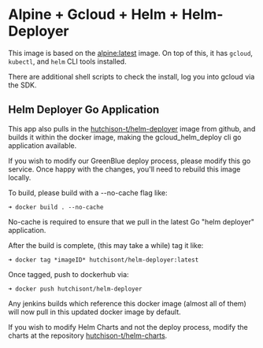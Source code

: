 # Alpine + Gcloud + Helm + Helm-Deployer

This image is based on the [alpine:latest](https://hub.docker.com/_/alpine/) image. On top of this, it has `gcloud`, `kubectl`, and `helm` CLI tools installed.

There are additional shell scripts to check the install, log you into gcloud via the SDK.

## Helm Deployer Go Application
This app also pulls in the [hutchison-t/helm-deployer](https://github.com/Hutchison-Technologies/helm-deployer) image from github, and builds it within the docker image, making the gcloud_helm_deploy cli go application available.

If you wish to modify our GreenBlue deploy process, please modify this go service. Once happy with the changes, you'll need to rebuild this image locally.

To build, please build with a --no-cache flag like:
```
➜ docker build . --no-cache
```

No-cache is required to ensure that we pull in the latest Go "helm deployer" application.

After the build is complete, (this may take a while) tag it like:
```
➜ docker tag *imageID* hutchisont/helm-deployer:latest 
```

Once tagged, push to dockerhub via:
```
➜ docker push hutchisont/helm-deployer 
```

Any jenkins builds which reference this docker image (almost all of them) will now pull in this updated docker image by default.

If you wish to modify Helm Charts and not the deploy process, modify the charts at the repository [hutchison-t/helm-charts](https://github.com/Hutchison-Technologies/helm-charts).